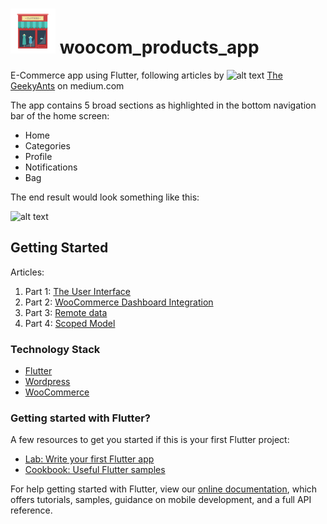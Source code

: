 # ![alt text](https://github.com/enigmatic7earth/woocom_products_app/blob/master/ios/Runner/Assets.xcassets/AppIcon.appiconset/Icon-72.png "The GeekyAnts: E-Commerce app using Flutter") woocom_products_app

E-Commerce app using Flutter, following articles by ![alt text](https://cdn-images-1.medium.com/fit/c/36/36/1*rSGF7OBUjv3Ac2kP_cSjtA.png "The GeekyAnts") [The GeekyAnts](https://blog.geekyants.com/) on medium.com

The app contains 5 broad sections as highlighted in the bottom navigation bar of the home screen:

* Home
* Categories
* Profile
* Notifications
* Bag

The end result would look something like this:

![alt text](https://cdn-images-1.medium.com/max/1600/1*-Sp7Ns35WKlkFoiIg064KQ.gif  "The GeekyAnts: E-Commerce app using Flutter")


## Getting Started

Articles:
1. Part 1: [The User Interface](https://blog.geekyants.com/flutter-e-commerce-backend-app-2d23121fd0c8-2d23121fd0c8)
2. Part 2: [WooCommerce Dashboard Integration](https://blog.geekyants.com/e-commerce-app-using-flutter-part-2-688859e2cf92)
3. Part 3: [Remote data](https://blog.geekyants.com/e-commerce-app-using-flutter-part-3-remote-data-7c35009b9080)
4. Part 4: [Scoped Model](https://blog.geekyants.com/e-commerce-app-using-flutter-part-4-scoped-model-c5991cda039)

### Technology Stack
* [Flutter](https://flutter.dev/)
* [Wordpress](https://wordpress.com)
* [WooCommerce](https://woocommerce.com)




### Getting started with Flutter?
A few resources to get you started if this is your first Flutter project:

- [Lab: Write your first Flutter app](https://flutter.dev/docs/get-started/codelab)
- [Cookbook: Useful Flutter samples](https://flutter.dev/docs/cookbook)

For help getting started with Flutter, view our 
[online documentation](https://flutter.dev/docs), which offers tutorials, 
samples, guidance on mobile development, and a full API reference.

